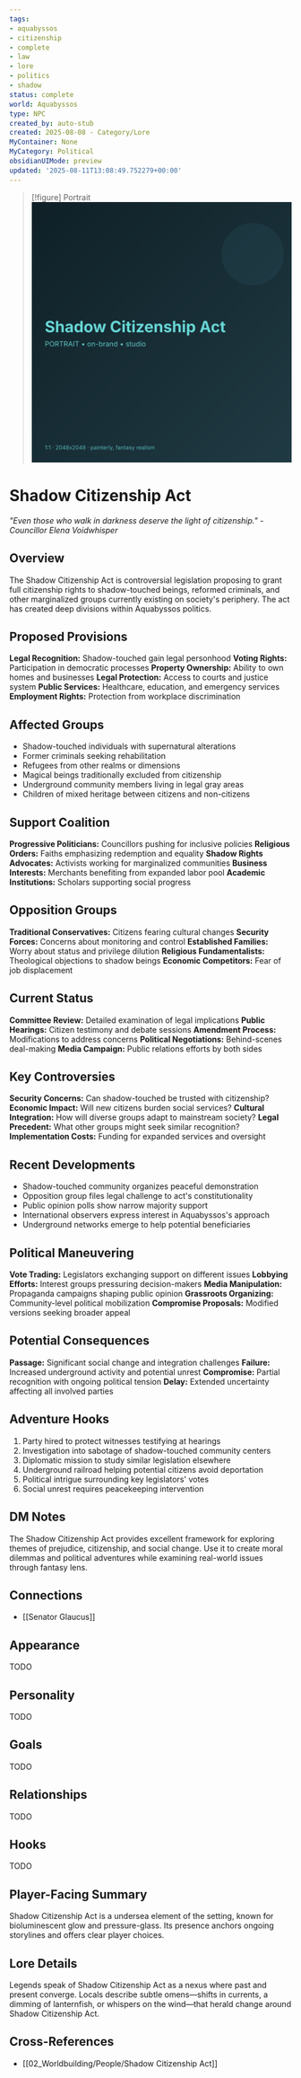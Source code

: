 ```yaml
---
tags:
- aquabyssos
- citizenship
- complete
- law
- lore
- politics
- shadow
status: complete
world: Aquabyssos
type: NPC
created_by: auto-stub
created: 2025-08-08 - Category/Lore
MyContainer: None
MyCategory: Political
obsidianUIMode: preview
updated: '2025-08-11T13:08:49.752279+00:00'
---
```


> [!figure] Portrait
![](04_Resources/Assets/Generated/Portraits/portrait-npc-shadow-citizenship-act-shadow-citizenship-act.svg)





# Shadow Citizenship Act

*"Even those who walk in darkness deserve the light of citizenship." - Councillor Elena Voidwhisper*

## Overview
The Shadow Citizenship Act is controversial legislation proposing to grant full citizenship rights to shadow-touched beings, reformed criminals, and other marginalized groups currently existing on society's periphery. The act has created deep divisions within Aquabyssos politics.

## Proposed Provisions
**Legal Recognition:** Shadow-touched gain legal personhood
**Voting Rights:** Participation in democratic processes
**Property Ownership:** Ability to own homes and businesses
**Legal Protection:** Access to courts and justice system
**Public Services:** Healthcare, education, and emergency services
**Employment Rights:** Protection from workplace discrimination

## Affected Groups
- Shadow-touched individuals with supernatural alterations
- Former criminals seeking rehabilitation
- Refugees from other realms or dimensions
- Magical beings traditionally excluded from citizenship
- Underground community members living in legal gray areas
- Children of mixed heritage between citizens and non-citizens

## Support Coalition
**Progressive Politicians:** Councillors pushing for inclusive policies
**Religious Orders:** Faiths emphasizing redemption and equality
**Shadow Rights Advocates:** Activists working for marginalized communities
**Business Interests:** Merchants benefiting from expanded labor pool
**Academic Institutions:** Scholars supporting social progress

## Opposition Groups
**Traditional Conservatives:** Citizens fearing cultural changes
**Security Forces:** Concerns about monitoring and control
**Established Families:** Worry about status and privilege dilution
**Religious Fundamentalists:** Theological objections to shadow beings
**Economic Competitors:** Fear of job displacement

## Current Status
**Committee Review:** Detailed examination of legal implications
**Public Hearings:** Citizen testimony and debate sessions
**Amendment Process:** Modifications to address concerns
**Political Negotiations:** Behind-scenes deal-making
**Media Campaign:** Public relations efforts by both sides

## Key Controversies
**Security Concerns:** Can shadow-touched be trusted with citizenship?
**Economic Impact:** Will new citizens burden social services?
**Cultural Integration:** How will diverse groups adapt to mainstream society?
**Legal Precedent:** What other groups might seek similar recognition?
**Implementation Costs:** Funding for expanded services and oversight

## Recent Developments
- Shadow-touched community organizes peaceful demonstration
- Opposition group files legal challenge to act's constitutionality
- Public opinion polls show narrow majority support
- International observers express interest in Aquabyssos's approach
- Underground networks emerge to help potential beneficiaries

## Political Maneuvering
**Vote Trading:** Legislators exchanging support on different issues
**Lobbying Efforts:** Interest groups pressuring decision-makers
**Media Manipulation:** Propaganda campaigns shaping public opinion
**Grassroots Organizing:** Community-level political mobilization
**Compromise Proposals:** Modified versions seeking broader appeal

## Potential Consequences
**Passage:** Significant social change and integration challenges
**Failure:** Increased underground activity and potential unrest
**Compromise:** Partial recognition with ongoing political tension
**Delay:** Extended uncertainty affecting all involved parties

## Adventure Hooks
1. Party hired to protect witnesses testifying at hearings
2. Investigation into sabotage of shadow-touched community centers
3. Diplomatic mission to study similar legislation elsewhere
4. Underground railroad helping potential citizens avoid deportation
5. Political intrigue surrounding key legislators' votes
6. Social unrest requires peacekeeping intervention

## DM Notes
The Shadow Citizenship Act provides excellent framework for exploring themes of prejudice, citizenship, and social change. Use it to create moral dilemmas and political adventures while examining real-world issues through fantasy lens.


## Connections

- [[Senator Glaucus]]


## Appearance


TODO


## Personality


TODO


## Goals


TODO


## Relationships


TODO


## Hooks


TODO

## Player-Facing Summary

Shadow Citizenship Act is a undersea element of the setting, known for bioluminescent glow and pressure-glass. Its presence anchors ongoing storylines and offers clear player choices.

## Lore Details

Legends speak of Shadow Citizenship Act as a nexus where past and present converge. Locals describe subtle omens—shifts in currents, a dimming of lanternfish, or whispers on the wind—that herald change around Shadow Citizenship Act.

## Cross-References

- [[02_Worldbuilding/People/Shadow Citizenship Act]]

<!-- enriched: true -->
